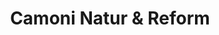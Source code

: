 ---
title: "Camoni Natur & Reform"
url: /krumpendorf-am-woerthersee/camoni-natur-und-reform/
shop: Supermarkt
---
